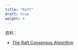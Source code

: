 ```yaml
---
title: "Raft"
draft: true
weight: 4
---
```


资料：

- [The Raft Consensus Algorithm](https://raft.github.io/)

